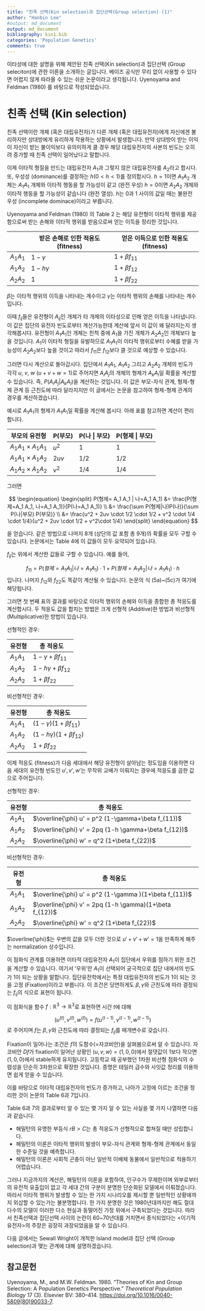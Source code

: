 ```yaml
---
title: "친족 선택(Kin selection)과 집단선택(Group selection) (1)"
author: "Hanbin Lee"
#output: md_document
output: md_document
bibliography: kin1.bib
categories: 'Population Genetics'
comments: true
---
```


이타성에 대한 설명을 위해 제안된 친족 선택(Kin selection)과 집단선택
(Group seleciton)에 관한 이론을 소개하는 글입니다. 베이즈 공식만 무리
없이 사용할 수 있다면 어렵지 않게 따라올 수 있는 쉬운 논문이라고
생각됩니다. Uyenoyama and Feldman (1980) 를 바탕으로 작성되었습니다.

친족 선택 (Kin selection)
=========================

친족 선택이란 개체 (혹은 대립유전자)가 다른 개체 (혹은 대립유전자)에게
자신에겐 불리하지만 상대방에게 유리하게 작용하는 상황에서 발생합니다.
만약 상대방이 받는 이익이 자신이 받는 불이익보다 유의미하게 클 경우 해당
대립유전자의 사본의 빈도는 오히려 증가할 때 친족 선택이 일어났다고
말합니다.

이제 이타적 형질을 만드는 대립유전자 $A_1$과 그렇지 않은 대립유전자를
$A_2$라고 합시다. 또, 우성성 (dominance)를 결정하는 $h (0<h<1)$를
정의합시다. $h=1$이면 $A_1 A_2$ 개체는 $A_1 A_1$ 개체와 이타적 행동을 할
가능성이 같고 (완전 우성) $h=0$이면 $A_2 A_2$ 개체와 이타적 행동을 할
가능성이 같습니다 (완전 열성). $h$는 0과 1 사이의 값일 때는 불완전 우성
(incomplete dominace)이라고 부릅니다.

Uyenoyama and Feldman (1980) 의 Table 2 는 해당 유전형이 이타적 행위를
제공함으로써 받는 손해와 이타적 행위를 받음으로써 얻는 이득을 정리한
것입니다.

<table>
<thead>
<tr class="header">
<th></th>
<th>받은 손해로 인한 적응도 (fitness)</th>
<th>얻은 이득으로 인한 적응도 (fitness)</th>
</tr>
</thead>
<tbody>
<tr class="odd">
<td><span class="math inline"><em>A</em><sub>1</sub><em>A</em><sub>1</sub></span></td>
<td><span class="math inline">1 − <em>γ</em></span></td>
<td><span class="math inline">1 + <em>β</em><em>f</em><sub>11</sub></span></td>
</tr>
<tr class="even">
<td><span class="math inline"><em>A</em><sub>1</sub><em>A</em><sub>2</sub></span></td>
<td><span class="math inline">1 − <em>h</em><em>γ</em></span></td>
<td><span class="math inline">1 + <em>β</em><em>f</em><sub>12</sub></span></td>
</tr>
<tr class="odd">
<td><span class="math inline"><em>A</em><sub>2</sub><em>A</em><sub>2</sub></span></td>
<td>1</td>
<td><span class="math inline">1 + <em>β</em><em>f</em><sub>22</sub></span></td>
</tr>
</tbody>
</table>

$\beta$는 이타적 행위의 이득을 나타내는 계수이고 $\gamma$는 이타적
행위의 손해를 나타내는 계수입니다.

이때 $f_{ij}$들은 유전형이 $A_{ij}$인 개체가 타 개체의 이타성으로 인해
얻은 이득을 나타냅니다. 이 값은 집단의 유전자 빈도로부터 계산가능한데
계산에 앞서 이 값이 왜 달라지는지 생각해봅시다. 유전형이 $A_1 A_1$인
개체는 친척 중에 $A_1$을 가진 개체가 $A_2 A_2$인 개체보다 높을 것입니다.
$A_1$이 이타적 형질을 유발하므로 $A_1 A_1$이 이타적 행위로부터 수혜를
받을 가능성이 $A_2 A_2$보다 높을 것이고 따라서 $f_{11}$은 $f_{12}$보다
클 것으로 예상할 수 있습니다.

그러면 다시 계산으로 돌아갑시다. 집단에서 $A_1 A_1$, $A_1 A_2$ 그리고
$A_2 A_2$ 개체의 빈도가 각각 $u$, $v$, $w$ ($u+v+w=1$)로 주어지면
$A_i A_j$의 개체의 형제가 $A_k A_l$일 확률을 계산할 수 있습니다. 즉,
$P(A_i A_j | A_k A_l)$을 계산하는 것입니다. 이 값은 부모-자식 관계,
형제-형제 관계 등 근친도에 따라 달라지지만 이 글에서는 논문을 참고하여
형제-형제 관계의 경우를 계산하겠습니다.

예시로 $A_1 A_1$의 형제가 $A_1 A_1$일 확률을 계산해 봅시다. 아래 표를
참고하면 계산이 편리합니다.

<table>
<thead>
<tr class="header">
<th>부모의 유전형</th>
<th>P(부모)</th>
<th>P(나 | 부모)</th>
<th>P(형제 | 부모)</th>
</tr>
</thead>
<tbody>
<tr class="odd">
<td><span class="math inline"><em>A</em><sub>1</sub><em>A</em><sub>1</sub> × <em>A</em><sub>1</sub><em>A</em><sub>1</sub></span></td>
<td><span class="math inline"><em>u</em><sup>2</sup></span></td>
<td><span class="math inline">1</span></td>
<td><span class="math inline">1</span></td>
</tr>
<tr class="even">
<td><span class="math inline"><em>A</em><sub>1</sub><em>A</em><sub>1</sub> × <em>A</em><sub>1</sub><em>A</em><sub>2</sub></span></td>
<td><span class="math inline">2<em>u</em><em>v</em></span></td>
<td><span class="math inline">1/2</span></td>
<td><span class="math inline">1/2</span></td>
</tr>
<tr class="odd">
<td><span class="math inline"><em>A</em><sub>1</sub><em>A</em><sub>2</sub> × <em>A</em><sub>1</sub><em>A</em><sub>2</sub></span></td>
<td><span class="math inline"><em>v</em><sup>2</sup></span></td>
<td><span class="math inline">1/4</span></td>
<td><span class="math inline">1/4</span></td>
</tr>
</tbody>
</table>

그러면

$$
\begin{equation}
\begin{split}
P(형제= A_1 A_1 | 나=A_1 A_1) &= \frac{P(형제=A_1 A_1, 나=A_1 A_1)}{P(나=A_1 A_1)} \\ 
&= \frac{\sum P(형제|나)P(나)}{\sum P(나|부모) P(부모)} \\
&= \frac{u^2 + 2uv \cdot 1/2 \cdot 1/2 + v^2 \cdot 1/4 \cdot 1/4}{u^2 + 2uv \cdot 1/2 + v^2\cdot 1/4}
\end{split}
\end{equation}
$$

을 얻습니다. 같은 방법으로 나머지 8개 (상단의 값 포함 총 9개)의 확률을
모두 구할 수 있습니다. 논문에서는 Table 4에 이 값들이 모두 요약되어
있습니다.

$f_{ij}$는 위에서 계산한 값들로 구할 수 있습니다. 예를 들어,

$$f_{11} = P(형제=A_1 A_1 |나=A_1 A_1) \cdot 1 + P(형제=A_1 A_2|나=A_1 A_1) \cdot h$$
입니다. 나머지 $f_{12}$와 $f_{22}$도 똑같이 계산될 수 있습니다. 논문의
식 (5a)~(5c)가 여기에 해당됩니다.

그러면 첫 번째 표의 결과를 바탕으로 이타적 행위의 손해와 이득을 종합한
총 적응도를 계산합시다. 두 적응도 값을 합치는 방법은 크게 선형적
(Additive)한 방법과 비선형적 (Multiplicative)한 방법이 있습니다.

선형적인 경우:

<table>
<thead>
<tr class="header">
<th>유전형</th>
<th>총 적응도</th>
</tr>
</thead>
<tbody>
<tr class="odd">
<td><span class="math inline"><em>A</em><sub>1</sub><em>A</em><sub>1</sub></span></td>
<td><span class="math inline">1 − <em>γ</em> + <em>β</em><em>f</em><sub>11</sub></span></td>
</tr>
<tr class="even">
<td><span class="math inline"><em>A</em><sub>1</sub><em>A</em><sub>2</sub></span></td>
<td><span class="math inline">1 − <em>h</em><em>γ</em> + <em>β</em><em>f</em><sub>12</sub></span></td>
</tr>
<tr class="odd">
<td><span class="math inline"><em>A</em><sub>2</sub><em>A</em><sub>2</sub></span></td>
<td><span class="math inline">1 + <em>β</em><em>f</em><sub>22</sub></span></td>
</tr>
</tbody>
</table>

비선형적인 경우:

<table>
<thead>
<tr class="header">
<th>유전형</th>
<th>총 적응도</th>
</tr>
</thead>
<tbody>
<tr class="odd">
<td><span class="math inline"><em>A</em><sub>1</sub><em>A</em><sub>1</sub></span></td>
<td><span class="math inline">(1 − <em>γ</em>)(1 + <em>β</em><em>f</em><sub>11</sub>)</span></td>
</tr>
<tr class="even">
<td><span class="math inline"><em>A</em><sub>1</sub><em>A</em><sub>2</sub></span></td>
<td><span class="math inline">(1 − <em>h</em><em>γ</em>)(1 + <em>β</em><em>f</em><sub>12</sub>)</span></td>
</tr>
<tr class="odd">
<td><span class="math inline"><em>A</em><sub>2</sub><em>A</em><sub>2</sub></span></td>
<td><span class="math inline">1 + <em>β</em><em>f</em><sub>22</sub></span></td>
</tr>
</tbody>
</table>

이제 적응도 (fitness)가 다음 세대에서 해당 유전형이 살아남는 정도임을
이용하면 다음 세대의 유전형 빈도인 $u', v', w'$는 무작위 교배가 이뤄지는
경우에 적응도를 곱한 값으로 주어집니다.

선형적인 경우:

<table>
<thead>
<tr class="header">
<th>유전형</th>
<th>총 적응도</th>
</tr>
</thead>
<tbody>
<tr class="odd">
<td><span class="math inline"><em>A</em><sub>1</sub><em>A</em><sub>1</sub></span></td>
<td><span class="math inline">$\overline{\phi} u' = p^2 (1-\gamma+\beta f_{11})$</span></td>
</tr>
<tr class="even">
<td><span class="math inline"><em>A</em><sub>1</sub><em>A</em><sub>2</sub></span></td>
<td><span class="math inline">$\overline{\phi} v' = 2pq (1-h \gamma+\beta f_{12})$</span></td>
</tr>
<tr class="odd">
<td><span class="math inline"><em>A</em><sub>2</sub><em>A</em><sub>2</sub></span></td>
<td><span class="math inline">$\overline{\phi} w' = q^2 (1+\beta f_{22})$</span></td>
</tr>
</tbody>
</table>

비선형적인 경우:

<table>
<thead>
<tr class="header">
<th>유전형</th>
<th>총 적응도</th>
</tr>
</thead>
<tbody>
<tr class="odd">
<td><span class="math inline"><em>A</em><sub>1</sub><em>A</em><sub>1</sub></span></td>
<td><span class="math inline">$\overline{\phi} u' = p^2 (1-\gamma )(1+\beta f_{11})$</span></td>
</tr>
<tr class="even">
<td><span class="math inline"><em>A</em><sub>1</sub><em>A</em><sub>2</sub></span></td>
<td><span class="math inline">$\overline{\phi} v' = 2pq (1-h \gamma)(1+\beta f_{12})$</span></td>
</tr>
<tr class="odd">
<td><span class="math inline"><em>A</em><sub>2</sub><em>A</em><sub>2</sub></span></td>
<td><span class="math inline">$\overline{\phi} w' = q^2 (1+\beta f_{22})$</span></td>
</tr>
</tbody>
</table>

$\overline{\phi}$는 우변의 값을 모두 더한 것으로 $u'+v'+w'=1$을 만족하게
해주는 normalization 상수입니다.

이 점화식 관계를 이용하면 이타적 대립유전자 $A_1$이 집단에서 우위를
점하기 위한 조건을 계산할 수 있습니다. 여기서 ’우위’란 $A_1$이 선택되어
궁극적으로 집단 내에서의 빈도가 $1$이 되는 상황을 말합니다.
집단유전학에서는 특정 대립유전자의 빈도가 $1$이 되는 것을 고정
(Fixation)이라고 부릅니다. 이 조건은 당연하게도 $\beta, \gamma$와
근친도에 따라 결정되는 $f_{ij}$의 식으로 표현이 됩니다.

이 점화식을 함수 $f:\mathbb{R}^3 \rightarrow \mathbb{R}^3$로 표현하면
시간 $t$에 대해

$$ (u^{(t)}, v^{(t)}, w^{(t)}) = f(u^{(t-1)}, v^{(t-1)}, w^{(t-1)}) $$
로 주어지며 $f$는 $\beta, \gamma$와 근친도에 따라 결정되는 $f_{ij}$를
매개변수로 갖습니다.

Fixation이 일어나는 조건은 $f$의 도함수(=자코비안)을 살펴봄으로써 알 수
있습니다. 자코비안 $Df$가 fixation이 일어난 상황인 $(u,v,w)=(1,0,0)$에서
절댓값이 1보다 작으면 $(1,0,0)$에서 stable하게 유지됩니다. 고등학교 때
공부했던 1차원 비선형 점화식의 수렴성을 단순히 3차원으로 확장한
것입니다. 증명은 테일러 급수와 사잇값 정리를 이용하면 쉽게 얻을 수
있습니다.

이를 바탕으로 이타적 대립유전자의 빈도가 증가하고, 나아가 고정에 이르는
조건을 정리한 것이 논문의 Table 6과 7입니다.

Table 6과 7의 결과로부터 알 수 있는 몇 가지 알 수 있는 사실을 몇 가지
나열하면 다음과 같습니다.

-   해밀턴의 유명한 부등식 $rB>C$는 총 적응도가 선형적으로 합쳐질 때만
    성립합니다.
-   해밀턴의 이론은 이타적 행위의 발생이 부모-자식 관계와 형제-형제
    관계에서 동일한 수준일 것을 예측합니다.
-   해밀턴의 이론은 사회적 곤충이 아닌 일반적 이배체 동물에서 일반적으로
    적용하기 어렵습니다.

그러나 지금까지의 계산은, 해밀턴의 이론을 포함하여, 인구수가 무제한이며
외부로부터의 유전적 유출입이 없고 각 세대 간의 구분이 분명한 단순화된
모델에서 이뤄졌습니다. 따라서 이타적 행위가 발생할 수 있는 한 가지
시나리오를 제시할 뿐 일반적인 상황에까지 외삽할 수 있는가는
불분명합니다. 한 가지 분명한 것은 1980년대까지만 해도 절대다수의 모델이
이러한 다소 현실과 동떨어진 가정 위에서 구축되었다는 것입니다. 따라서
친족선택과 집단선택 사이의 논란이 60~70년대를 거치면서 종식되었다는
&lt;이기적 유전자&gt;의 주장은 굉장히 과장되었음을 알 수 있습니다.

다음 글에서는 Sewall Wright이 개척한 Island model과 집단 선택 (Group
selection)과 맺는 관계에 대해 설명하겠습니다.

참고문헌
--------

Uyenoyama, M., and M.W. Feldman. 1980. “Theories of Kin and Group
Selection: A Population Genetics Perspective.” *Theoretical Population
Biology* 17 (3). Elsevier BV: 380–414.
<https://doi.org/10.1016/0040-5809(80)90033-7>.
